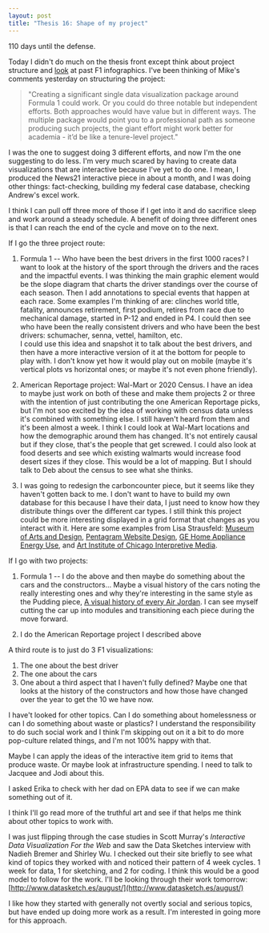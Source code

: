 ```yaml
---
layout: post
title: "Thesis 16: Shape of my project"
---
```

110 days until the defense.

Today I didn't do much on the thesis front except think about project structure and [look](https://visual.ly/tag/formula-1) at past F1 infographics. I've been thinking of Mike's comments yesterday on structuring the project:

> "Creating a significant single data visualization package around Formula 1 could work. Or you could do three notable but independent efforts. Both approaches would have value but in different ways. The multiple package would point you to a professional path as someone producing such projects, the giant effort might work better for academia - it’d be like a tenure-level project."  

I was the one to suggest doing 3 different efforts, and now I'm the one suggesting to do less. I'm very much scared by having to create data visualizations that are interactive because I've yet to do one. I mean, I produced the News21 interactive piece in about a month, and I was doing other things: fact-checking, building my federal case database, checking Andrew's excel work.

I think I can pull off three more of those if I get into it and do sacrifice sleep and work around a steady schedule. A benefit of doing three different ones is that I can reach the end of the cycle and move on to the next. 

If I go the three project route:

1. Formula 1 -- Who have been the best drivers in the first 1000 races? I want to look at the history of the sport through the drivers and the races and the impactful events. I was thinking the main graphic element would be the slope diagram that charts the driver standings over the course of each season. Then I add annotations to special events that happen at each race. Some examples I'm thinking of are: clinches world title, fatality, announces retirement, first podium, retires from race due to mechanical damage, started in P-12 and ended in P4. I could then see who have been the really consistent drivers and who have been the best drivers: schumacher, senna, vettel, hamilton, etc.  
I could use this idea and snapshot it to talk about the best drivers, and then have a more interactive version of it at the bottom for people to play with. I don't know yet how it would play out on mobile (maybe it's vertical plots vs horizontal ones; or maybe it's not even phone friendly).

1. American Reportage project: Wal-Mart or 2020 Census. I have an idea to maybe just work on both of these and make them projects 2 or three with the intention of just contributing the one American Reportage picks, but I'm not soo excited by the idea of working with census data unless it's combined with something else. I still haven't heard from them and it's been almost a week. I think I could look at Wal-Mart locations and how the demographic around them has changed. It's not entirely causal but if they close, that's the people that get screwed. I could also look at food deserts and see which existing walmarts would increase food desert sizes if they close. This would be a lot of mapping. But I should talk to Deb about the census to see what she thinks.

1. I was going to redesign the carboncounter piece, but it seems like they haven't gotten back to me. I don't want to have to build my own database for this because I have their data, I just need to know how they distribute things over the different car types. I still think this project could be more interesting displayed in a grid format that changes as you interact with it. Here are some examples from Lisa Strausfeld: [Museum of Arts and Design](https://informationart.com/projects/mad), [Pentagram Website Design](https://informationart.com/projects/pentagram), [GE Home Appliance Energy Use](https://informationart.com/projects/cravath), and [Art Institute of Chicago Interpretive Media](https://informationart.com/projects/aic).

If I go with two projects:

1. Formula 1 -- I do the above and then maybe do something about the cars and the constructors... Maybe a visual history of the cars noting the really interesting ones and why they're interesting in the same style as the Pudding piece, [A visual history of every Air Jordan](https://pudding.cool/2018/09/jordans/). I can see myself cutting the car up into modules and transitioning each piece during the move forward.

1. I do the American Reportage project I described above

A third route is to just do 3 F1 visualizations:

1. The one about the best driver
1. The one about the cars
1. One about a third aspect that I haven't fully defined? Maybe one that looks at the history of the constructors and how those have changed over the year to get the 10 we have now.

I have't looked for other topics. Can I do something about homelessness or can I do something about waste or plastics? I understand the responsibility to do such social work and I think I'm skipping out on it a bit to do more pop-culture related things, and I'm not 100% happy with that.

Maybe I can apply the ideas of the interactive item grid to items that produce waste. Or maybe look at infrastructure spending. I need to talk to Jacquee and Jodi about this.

I asked Erika to check with her dad on EPA data to see if we can make something out of it.

I think I'll go read more of the truthful art and see if that helps me think about other topics to work with.

I was just flipping through the case studies in Scott Murray's *Interactive Data Visualization For the Web* and saw the Data Sketches interview with Nadieh Bremer and Shirley Wu. I checked out their site briefly to see what kind of topics they worked with and noticed their pattern of 4 week cycles. 1 week for data, 1 for sketching, and 2 for coding. I think this would be a good model to follow for the work. I'll be looking through their work tomorrow: [http://www.datasketch.es/august/](http://www.datasketch.es/august/)

I like how they started with generally not overtly social and serious topics, but have ended up doing more work as a result. I'm interested in going more for this approach.